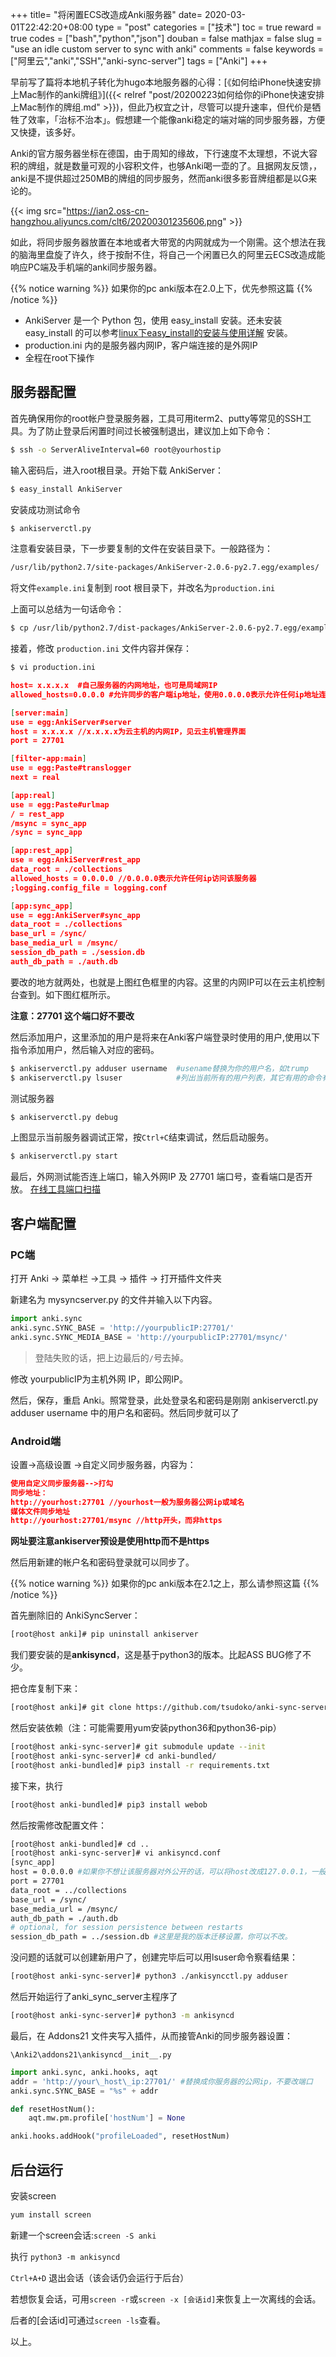 +++
title= "将闲置ECS改造成Anki服务器"
date= 2020-03-01T22:42:20+08:00
type = "post"
categories = ["技术"]
toc = true
reward = true
codes = ["bash","python","json"]
douban = false
mathjax = false
slug = "use an idle custom server to sync with anki"
comments = false
keywords = ["阿里云","anki","SSH","anki-sync-server"]
tags = ["Anki"]
+++

早前写了篇将本地机子转化为hugo本地服务器的心得：[《如何给iPhone快速安排上Mac制作的anki牌组》]({{<  relref  "post/20200223如何给你的iPhone快速安排上Mac制作的牌组.md" >}})，但此乃权宜之计，尽管可以提升速率，但代价是牺牲了效率，「治标不治本」。假想建一个能像anki稳定的端对端的同步服务器，方便又快捷，该多好。

Anki的官方服务器坐标在德国，由于周知的缘故，下行速度不太理想，不说大容积的牌组，就是数量可观的小容积文件，也够Anki喝一壶的了。且据网友反馈，，anki是不提供超过250MB的牌组的同步服务，然而anki很多影音牌组都是以G来论的。

{{< img src="https://ian2.oss-cn-hangzhou.aliyuncs.com/clt6/20200301235606.png" >}}

如此，将同步服务器放置在本地或者大带宽的内网就成为一个刚需。这个想法在我的脑海里盘旋了许久，终于按耐不住，将自己一个闲置已久的阿里云ECS改造成能响应PC端及手机端的anki同步服务器。

<!--more-->

{{% notice warning %}}
如果你的pc anki版本在2.0上下，优先参照这篇
{{% /notice %}}


*   AnkiServer 是一个 Python 包，使用 easy\_install 安装。还未安装 easy\_install 的可以参考[linux下easy\_install的安装与使用详解](https://www.cnblogs.com/paranoia/p/6178701.html?spm=a2c6h.12873639.0.0.75004d4fpHUtBr) 安装。
*   production.ini 内的是服务器内网IP，客户端连接的是外网IP
*   全程在root下操作

## 服务器配置

首先确保用你的root帐户登录服务器，工具可用iterm2、putty等常见的SSH工具。为了防止登录后闲置时间过长被强制退出，建议加上如下命令：

```bash
$ ssh -o ServerAliveInterval=60 root@yourhostip
```

输入密码后，进入root根目录。开始下载 AnkiServer：

```bash
$ easy_install AnkiServer
```

安装成功测试命令

```bash
$ ankiserverctl.py
```

注意看安装目录，下一步要复制的文件在安装目录下。一般路径为：

```bash
/usr/lib/python2.7/site-packages/AnkiServer-2.0.6-py2.7.egg/examples/
```

将文件`example.ini`复制到 root 根目录下，并改名为`production.ini`

上面可以总结为一句话命令：

```bash
$ cp /usr/lib/python2.7/dist-packages/AnkiServer-2.0.6-py2.7.egg/examples/example.ini production.ini
```

接着，修改 `production.ini` 文件内容并保存：

```bash
$ vi production.ini
```

```json
host= x.x.x.x  #自己服务器的内网地址，也可是局域网IP
allowed_hosts=0.0.0.0 #允许同步的客户端ip地址，使用0.0.0.0表示允许任何ip地址连接
```

```json
[server:main]
use = egg:AnkiServer#server
host = x.x.x.x //x.x.x.x为云主机的内网IP，见云主机管理界面
port = 27701

[filter-app:main]
use = egg:Paste#translogger
next = real

[app:real]
use = egg:Paste#urlmap
/ = rest_app
/msync = sync_app
/sync = sync_app

[app:rest_app]
use = egg:AnkiServer#rest_app
data_root = ./collections
allowed_hosts = 0.0.0.0 //0.0.0.0表示允许任何ip访问该服务器
;logging.config_file = logging.conf

[app:sync_app]
use = egg:AnkiServer#sync_app
data_root = ./collections
base_url = /sync/
base_media_url = /msync/
session_db_path = ./session.db
auth_db_path = ./auth.db
```

要改的地方就两处，也就是上图红色框里的内容。这里的内网IP可以在云主机控制台查到。如下图红框所示。


**注意：27701 这个端口好不要改**

然后添加用户，这里添加的用户是将来在Anki客户端登录时使用的用户,使用以下指令添加用户，然后输入对应的密码。

```bash
$ ankiserverctl.py adduser username  #usename替换为你的用户名，如trump
$ ankiserverctl.py lsuser            #列出当前所有的用户列表，其它有用的命令有deluser、passwd
```

测试服务器

```bash
$ ankiserverctl.py debug
```

上图显示当前服务器调试正常，按`Ctrl+C`结束调试，然后启动服务。

```bash
$ ankiserverctl.py start
```

最后，外网测试能否连上端口，输入外网IP 及 27701 端口号，查看端口是否开放。
[在线工具端口扫描](https://developer.aliyun.com/article/tool.cc/port/)


## 客户端配置

### PC端
打开 Anki \-> 菜单栏 \->工具 \-> 插件 \-> 打开插件文件夹

新建名为 mysyncserver.py 的文件并输入以下内容。

```python
import anki.sync
anki.sync.SYNC_BASE = 'http://yourpublicIP:27701/'
anki.sync.SYNC_MEDIA_BASE = 'http://yourpublicIP:27701/msync/'
```

> 登陆失败的话，把上边最后的`/`号去掉。

修改 yourpublicIP为主机外网 IP，即公网IP。

然后，保存，重启 Anki。照常登录，此处登录名和密码是刚刚 ankiserverctl.py adduser username 中的用户名和密码。然后同步就可以了

### Android端

设置\->高级设置 \->自定义同步服务器，内容为：

```json
使用自定义同步服务器-->打勾
同步地址：
http://yourhost:27701 //yourhost一般为服务器公网ip或域名
媒体文件同步地址
http://yourhost:27701/msync //http开头，而非https
```

**网址要注意ankiserver预设是使用http而不是https**

然后用新建的帐户名和密码登录就可以同步了。


{{% notice warning %}}
如果你的pc anki版本在2.1之上，那么请参照这篇
{{% /notice %}}


首先删除旧的 AnkiSyncServer：

```bash
[root@host anki]# pip uninstall ankiserver
```

我们要安装的是**ankisyncd**，这是基于python3的版本。比起ASS BUG修了不少。

把仓库复制下来：

```bash
[root@host anki]# git clone https://github.com/tsudoko/anki-sync-server.git
```

然后安装依赖（注：可能需要用yum安装python36和python36\-pip）

```bash
[root@host anki-sync-server]# git submodule update --init
[root@host anki-sync-server]# cd anki-bundled/
[root@host anki-bundled]# pip3 install -r requirements.txt
```

接下来，执行

```bash
[root@host anki-bundled]# pip3 install webob
```

然后按需修改配置文件：

```bash
[root@host anki-bundled]# cd ..
[root@host anki-sync-server]# vi ankisyncd.conf
[sync_app]
host = 0.0.0.0 #如果你不想让该服务器对外公开的话，可以将host改成127.0.0.1，一般不需要修改
port = 27701
data_root = ../collections
base_url = /sync/
base_media_url = /msync/
auth_db_path = ./auth.db
# optional, for session persistence between restarts
session_db_path = ../session.db #这里是我的版本迁移设置，你可以不改。
```

没问题的话就可以创建新用户了，创建完毕后可以用lsuser命令察看结果：

```bash
[root@host anki-sync-server]# python3 ./ankisyncctl.py adduser
```

然后开始运行了anki\_sync\_server主程序了

```bash
[root@host anki-sync-server]# python3 -m ankisyncd
```


最后，在 Addons21 文件夹写入插件，从而接管Anki的同步服务器设置：

`\Anki2\addons21\ankisyncd__init__.py`

```python
import anki.sync, anki.hooks, aqt
addr = 'http://your\_host\_ip:27701/' #替换成你服务器的公网ip，不要改端口
anki.sync.SYNC_BASE = "%s" + addr

def resetHostNum():
    aqt.mw.pm.profile['hostNum'] = None

anki.hooks.addHook("profileLoaded", resetHostNum)
```

## 后台运行

安装screen

```bash
yum install screen
```

新建一个screen会话:`screen -S anki`

执行 `python3 -m ankisyncd`

`Ctrl+A+D` 退出会话（该会话仍会运行于后台）

若想恢复会话，可用`screen -r`或`screen -x [会话id]`来恢复上一次离线的会话。

后者的[会话id]可通过`screen -ls`查看。

以上。